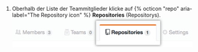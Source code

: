 1. Oberhalb der Liste der Teammitglieder klicke auf {% octicon "repo" aria-label="The Repository icon" %} **Repositories** (Repositorys). ![Registerkarte mit Team-Repositorys](/assets/images/help/organizations/team-repositories-button.png)
